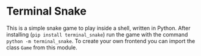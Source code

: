 # Terminal Snake
This is a simple snake game to play inside a shell, written in Python.
After installing (`pip install terminal_snake`) run the game with the command
`python -m terminal_snake`. To create your own frontend you can import the
class `Game` from this module.